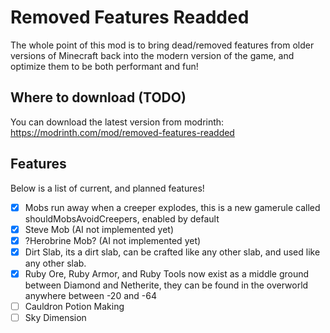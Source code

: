 # Removed Features Readded
The whole point of this mod is to bring dead/removed features from older versions of Minecraft back into the modern version of the game, and optimize them to be both performant and fun!

## Where to download (TODO)
You can download the latest version from modrinth: https://modrinth.com/mod/removed-features-readded


## Features
Below is a list of current, and planned features!

- [x] Mobs run away when a creeper explodes, this is a new gamerule called shouldMobsAvoidCreepers, enabled by default
- [X] Steve Mob (AI not implemented yet)
- [X] ?Herobrine Mob? (AI not implemented yet)
- [X] Dirt Slab, its a dirt slab, can be crafted like any other slab, and used like any other slab.
- [X] Ruby Ore, Ruby Armor, and Ruby Tools now exist as a middle ground between Diamond and Netherite, they can be found in the overworld anywhere between -20 and -64
- [ ] Cauldron Potion Making
- [ ] Sky Dimension
